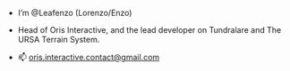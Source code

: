 - I’m @Leafenzo (Lorenzo/Enzo)
- Head of Oris Interactive, and the lead developer on Tundralare and The URSA Terrain System.

- 📫 oris.interactive.contact@gmail.com
